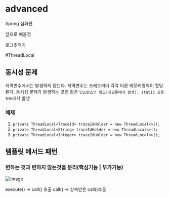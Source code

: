 # advanced

Spring 심화편

앞으로 배울것

로그추적기

#ThreadLocal

## 동시성 문제
지역변수에서는 발생하지 않는다. 지역변수는 쓰레드마다 각각 다른 메모리영역이 할당된다.
동시성 문제가 발생하는 곳은 같은 ```인스턴스의 필드(싱글톤에서 발생), static 공용 필드```에서 발생


### 예제
1. ```private ThreadLocal<TraceId> traceIdHolder = new ThreadLocal<>();``` 
2. ```private ThreadLocal<String> traceIdHolder = new ThreadLocal<>();  ```
3. ```private ThreadLocal<Integer> traceIdHolder = new ThreadLocal<>();  ```

## 템플릿 메서드 패턴
### 변하는 것과 변하지 않는것을 분리(핵심기능 | 부가기능)

![image](https://user-images.githubusercontent.com/32606456/147478017-f5d8a137-36d2-469c-9587-9fbcb5b570a3.png)

execute() -> call() 호출
call() -> 상속받은 call()호출
